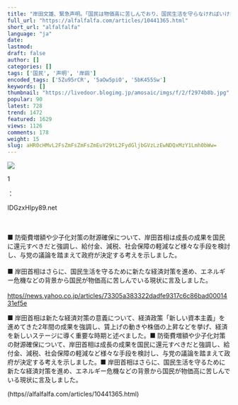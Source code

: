 ```yaml
---
title: "岸田文雄、緊急声明。「国民は物価高に苦しんでおり、国民生活を守らなければいけない」 "
full_url: "https://alfalfalfa.com/articles/10441365.html"
short_url: "alfalfalfa"
language: "ja"
date: 
lastmod: 
draft: false
author: []
categories: []
tags: ['国民', '声明', '岸田']
encoded_tags: ['5Zu95rCR', '5aOw5piO', '5bK455Sw']
keywords: []
thumbnail: "https://livedoor.blogimg.jp/amosaic/imgs/f/2/f2974b8b.jpg"
popular: 90
latest: 728
trend: 1472
featured: 1629
views: 1126
comments: 178
weight: 15
slug: aHR0cHMvL2FsZmFsZmFsZmEuY29tL2FydGljbGVzLzEwNDQxMzY1Lmh0bWw=
---
```


![](https://livedoor.blogimg.jp/amosaic/imgs/f/2/f2974b8b.jpg)

<div><p class='res_info'><p class='res_num'>1</p>：<p class='res_name'></p><p class='res_matome'><p class='res_id'>IDGzxHIpy89.net</p></p></p><br> <br> ■ 防衛費増額や少子化対策の財源確保について、岸田首相は成長の成果を国民に還元すべきだと強調し、給付金、減税、社会保障の軽減など様々な手段を検討し、与党の議論を踏まえて政府が決定する考えを示しました。<br> <br> ■ 岸田首相はさらに、国民生活を守るために新たな経済対策を進め、エネルギー危機などの背景から国民が物価高に苦しんでいる現状に言及しました。<br> <br> <a href='https//news.yahoo.co.jp/articles/73305a383322dadfe9317c6c86bad0001431ef5e' target='_blank' rel='nofollow'>https//news.yahoo.co.jp/articles/73305a383322dadfe9317c6c86bad0001431ef5e</a><p>■ 岸田首相は新たな経済対策の意義について、経済政策「新しい資本主義」を進めてきた2年間の成果を強調し、賃上げの動きや株価の上昇などを挙げ、経済を新しいステージに導く重要な時期と述べました。■ 防衛費増額や少子化対策の財源確保について、岸田首相は成長の成果を国民に還元すべきだと強調し、給付金、減税、社会保障の軽減など様々な手段を検討し、与党の議論を踏まえて政府が決定する考えを示しました。■ 岸田首相はさらに、国民生活を守るために新たな経済対策を進め、エネルギー危機などの背景から国民が物価高に苦しんでいる現状に言及しました。</p></div>

(https//alfalfalfa.com/articles/10441365.html)
